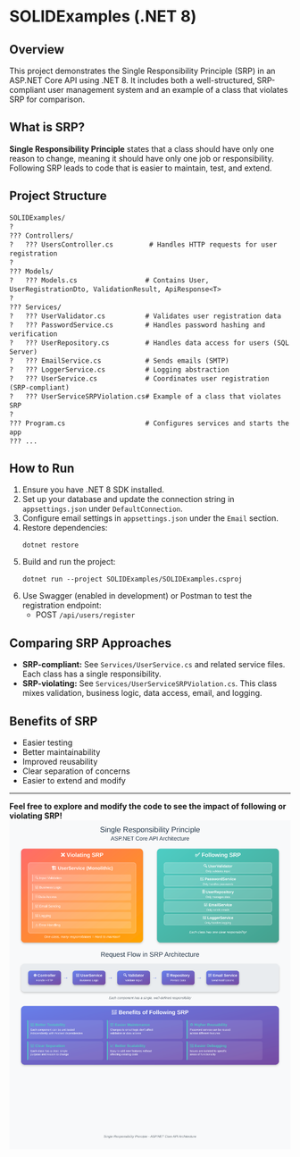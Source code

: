 # SOLIDExamples (.NET 8)

## Overview
This project demonstrates the Single Responsibility Principle (SRP) in an ASP.NET Core API using .NET 8. It includes both a well-structured, SRP-compliant user management system and an example of a class that violates SRP for comparison.

## What is SRP?
**Single Responsibility Principle** states that a class should have only one reason to change, meaning it should have only one job or responsibility. Following SRP leads to code that is easier to maintain, test, and extend.

## Project Structure
```
SOLIDExamples/
?
??? Controllers/
?   ??? UsersController.cs         # Handles HTTP requests for user registration
?
??? Models/
?   ??? Models.cs                 # Contains User, UserRegistrationDto, ValidationResult, ApiResponse<T>
?
??? Services/
?   ??? UserValidator.cs          # Validates user registration data
?   ??? PasswordService.cs        # Handles password hashing and verification
?   ??? UserRepository.cs         # Handles data access for users (SQL Server)
?   ??? EmailService.cs           # Sends emails (SMTP)
?   ??? LoggerService.cs          # Logging abstraction
?   ??? UserService.cs            # Coordinates user registration (SRP-compliant)
?   ??? UserServiceSRPViolation.cs# Example of a class that violates SRP
?
??? Program.cs                    # Configures services and starts the app
??? ...
```

## How to Run
1. Ensure you have .NET 8 SDK installed.
2. Set up your database and update the connection string in `appsettings.json` under `DefaultConnection`.
3. Configure email settings in `appsettings.json` under the `Email` section.
4. Restore dependencies:
   ```
   dotnet restore
   ```
5. Build and run the project:
   ```
   dotnet run --project SOLIDExamples/SOLIDExamples.csproj
   ```
6. Use Swagger (enabled in development) or Postman to test the registration endpoint:
   - POST `/api/users/register`

## Comparing SRP Approaches
- **SRP-compliant:** See `Services/UserService.cs` and related service files. Each class has a single responsibility.
- **SRP-violating:** See `Services/UserServiceSRPViolation.cs`. This class mixes validation, business logic, data access, email, and logging.

## Benefits of SRP
- Easier testing
- Better maintainability
- Improved reusability
- Clear separation of concerns
- Easier to extend and modify

---

**Feel free to explore and modify the code to see the impact of following or violating SRP!**
![Description](assets/srp_diagram_svg.svg)